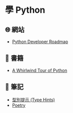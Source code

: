 # 學 Python

## 🌐 網站

- [Python Developer Roadmap](https://roadmap.sh/python)

## 📖 書籍

- [A Whirlwind Tour of Python](./a-whirlwind-tour-of-python/README.md)

## 📝 筆記

- [型別提示 (Type Hints)](./notes/type-hints.md)
- [Poetry](./notes/poetry.md)
